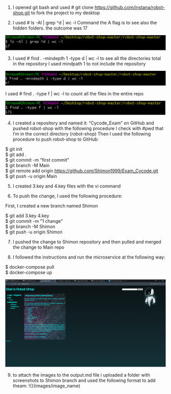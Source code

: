 1) I opened git bash and used # git clone https://github.com/instana/robot-shop.git to fork the project to my desktop<br /> 

2) I used # ls -Al | grep ^d | wc -l Command the A flag is to see also the hidden folders.  the outcome was 17<br />

![](/images/3.key.png)


3) I used # find . -mindepth 1 -type d | wc -l  to see all the directories total in the repository I used mindpath 1 to not include the repository 

![](/images/4.keyD.png)


I used # find . -type f | wc -l to count all the files in the entire repo

![](/images/4.keyF.png)


4) I created a repository and named it: “Cycode_Exam” on GitHub and pushed robot-shop with the following procedure
I check with #pwd that I’m in the correct directory (robot-shop)
Then I used the following procedure to push robot-shop to GitHub:

$ git init<br />
$ git add .<br />
$ git commit -m "first commit"<br />
$ git branch -M Main<br />
$ git remote add origin https://github.com/Shimon1999/Exam_Cycode.git<br />
$ git push -u origin Main<br />


5) I created 3.key and 4.key files with the vi command


6) To push the change, I used the following procedure:<br />

First, I created a new branch named Shimon

$ git add 3.key 4.key<br />
$ git commit -m "1 change"<br />
$ git branch -M Shimon<br />
$ git push -u origin Shimon<br />


7) I pushed the change to Shimon repository and then pulled and merged the change to Main repo


8) I followed the instructions and run the microservice at the following way:

$ docker-compose pull<br />
$ docker-compose up<br />

![](/images/Robo.png)


9) to attach the images to the output.md file i uploaded a folder with screenshots to Shimon branch and used the following format to add theam: !{}(images/image_name)



